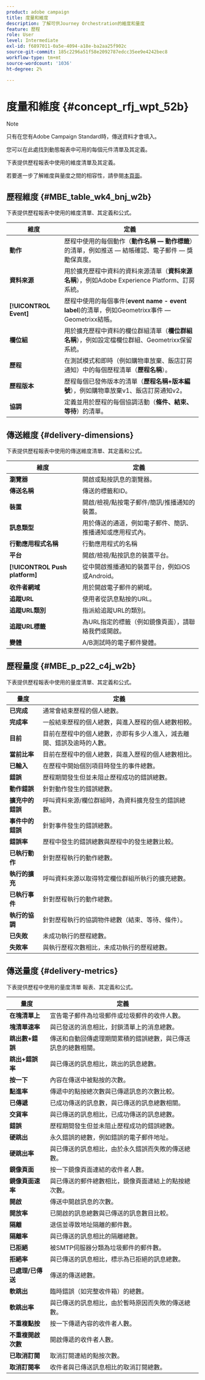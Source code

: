 ```yaml
---
product: adobe campaign
title: 度量和維度
description: 了解可供Journey Orchestration的維度和量度
feature: 歷程
role: User
level: Intermediate
exl-id: f6897011-0a5e-4094-a18e-ba2aa25f902c
source-git-commit: 185c2296a51f58e2092787edcc35ee9e4242bec8
workflow-type: tm+mt
source-wordcount: '1036'
ht-degree: 2%

---
```


# 度量和維度 {#concept_rfj_wpt_52b}

>[!NOTE]
>
>只有在您有Adobe Campaign Standard時，傳送資料才會填入。

您可以在此處找到動態報表中可用的每個元件清單及其定義。

下表提供歷程報表中使用的維度清單及其定義。

若要進一步了解維度與量度之間的相容性，請參閱[本頁面](../assets/do-not-localize/dynamic_report_compatibility_journey.pdf)。

## 歷程維度 {#MBE_table_wk4_bnj_w2b}

下表提供歷程報表中使用的維度清單、其定義和公式。

| 維度 | 定義 |
|--- |--- |
| **動作** | 歷程中使用的每個動作（**動作名稱 — 動作標籤**）的清單，例如推送 — 結帳確認、電子郵件 — 獎勵保真度。 |
| **資料來源** | 用於擴充歷程中資料的資料來源清單（**資料來源名稱**），例如Adobe Experience Platform、訂房系統。 |
| **[!UICONTROL Event]** | 歷程中使用的每個事件(**event name - event label**)的清單，例如Geometrixx事件 — Geometrixx結帳。 |
| **欄位組** | 用於擴充歷程中資料的欄位群組清單（**欄位群組名稱**），例如設定檔欄位群組、Geometrixx保留系統。 |
| **歷程** | 在測試模式和即時（例如購物車放棄、飯店訂房通知）中的每個歷程清單（**歷程名稱**）。 |
| **歷程版本** | 歷程每個已發佈版本的清單（**歷程名稱+版本編號**），例如購物車放棄v1、飯店訂房通知v2。 |
| **協調** | 定義並用於歷程的每個協調活動（**條件、結束、等待**）的清單。 |

## 傳送維度 {#delivery-dimensions}

下表提供歷程報表中使用的傳送維度清單、其定義和公式。

| 維度 | 定義 |
|--- |--- |
| **瀏覽器** | 開啟或點按訊息的瀏覽器。 |
| **傳送名稱** | 傳送的標籤和ID。 |
| **裝置** | 開啟/檢視/點按電子郵件/簡訊/推播通知的裝置。 |
| **訊息類型** | 用於傳送的通道，例如電子郵件、簡訊、推播通知或應用程式內。 |
| **行動應用程式名稱** | 行動應用程式的名稱 |
| **平台** | 開啟/檢視/點按訊息的裝置平台。 |
| **[!UICONTROL Push platform]** | 從中開啟推播通知的裝置平台，例如iOS或Android。 |
| **收件者網域** | 用於開啟電子郵件的網域。 |
| **追蹤URL** | 使用者從訊息點按的URL。 |
| **追蹤URL類別** | 指派給追蹤URL的類別。 |
| **追蹤URL標籤** | 為URL指定的標籤（例如鏡像頁面），請聯絡我們或開啟。 |
| **變體** | A/B測試時的電子郵件變體。 |

## 歷程量度 {#MBE_p_p22_c4j_w2b}

下表提供歷程報表中使用的量度清單、其定義和公式。

| 量度 | 定義 |
|--- |---|
| **已完成** | 通常會結束歷程的個人總數。 |
| **完成率** | 一般結束歷程的個人總數，與進入歷程的個人總數相較。 |
| **目前** | 目前在歷程中的個人總數，亦即有多少人進入，減去離開、錯誤及逾時的人數。 |
| **當前比率** | 目前在歷程中的個人總數，與進入歷程的個人總數相比。 |
| **已輸入** | 在歷程中開始個別項目時發生的事件總數。 |
| **錯誤** | 歷程期間發生但並未阻止歷程成功的錯誤總數。 |
| **動作錯誤** | 針對動作發生的錯誤總數。 |
| **擴充中的錯誤** | 呼叫資料來源/欄位群組時，為資料擴充發生的錯誤總數。 |
| **事件中的錯誤** | 針對事件發生的錯誤總數。 |
| **錯誤率** | 歷程中發生的錯誤總數與歷程中的發生總數比較。 |
| **已執行動作** | 針對歷程執行的動作總數。 |
| **執行的擴充** | 呼叫資料來源以取得特定欄位群組所執行的擴充總數。 |
| **已執行事件** | 針對歷程執行的動作總數。 |
| **執行的協調** | 針對歷程執行的協調物件總數（結束、等待、條件）。 |
| **已失敗** | 未成功執行的歷程總數。 |
| **失敗率** | 與執行歷程次數相比，未成功執行的歷程總數。 |

## 傳送量度 {#delivery-metrics}

下表提供歷程中使用的量度清單
報表、其定義和公式。

| 量度 | 定義 |
|--- |--- |
| **在塊清單上** | 宣告電子郵件為垃圾郵件或垃圾郵件的收件人數。 |
| **塊清單速率** | 與已發送的消息相比，封鎖清單上的消息總數。 |
| **跳出數+錯誤** | 傳送和自動回傳處理期間累積的錯誤總數，與已傳送訊息的總數相關。 |
| **跳出+錯誤率** | 與已傳送的訊息相比，跳出的訊息總數。 |
| **按一下** | 內容在傳送中被點按的次數。 |
| **點進率** | 傳遞中的點按總次數與已傳遞訊息的次數比較。 |
| **已傳遞** | 已成功傳送的訊息數，與已傳送的訊息總數相關。 |
| **交貨率** | 與已傳送的訊息相比，已成功傳送的訊息總數。 |
| **錯誤** | 歷程期間發生但並未阻止歷程成功的錯誤總數。 |
| **硬跳出** | 永久錯誤的總數，例如錯誤的電子郵件地址。 |
| **硬跳出率** | 與已傳送的訊息相比，由於永久錯誤而失敗的傳送總數。 |
| **鏡像頁面** | 按一下鏡像頁面連結的收件者人數。 |
| **鏡像頁面速率** | 與已傳送的郵件總數相比，鏡像頁面連結上的點按總次數。 |
| **開啟** | 傳送中開啟訊息的次數。 |
| **開放率** | 已開啟的訊息總數與已傳送的訊息數目比較。 |
| **隔離** | 退信並導致地址隔離的郵件數。 |
| **隔離率** | 與已傳送的訊息相比的隔離總數。 |
| **已拒絕** | 被SMTP伺服器分類為垃圾郵件的郵件數。 |
| **拒絕率** | 與已傳送的訊息相比，標示為已拒絕的訊息總數。 |
| **已處理/已傳送** | 傳送的傳送總數。 |
| **軟跳出** | 臨時錯誤（如完整收件箱）的總數。 |
| **軟跳出率** | 與已傳送的訊息相比，由於暫時原因而失敗的傳送總數。 |
| **不重複點按** | 按一下傳遞內容的收件者人數。 |
| **不重複開啟次數** | 開啟傳遞的收件者人數。 |
| **已取消訂閱** | 取消訂閱連結的點按次數。 |
| **取消訂閱率** | 收件者與已傳送訊息相比的取消訂閱總數。 |
